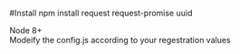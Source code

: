 #Install
npm install request request-promise uuid

Node 8+  
Modeify the config.js according to your regestration values